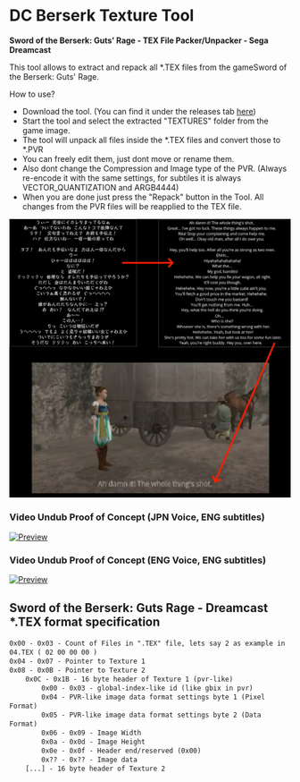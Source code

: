 # DC Berserk Texture Tool
**Sword of the Berserk: Guts' Rage - TEX File Packer/Unpacker - Sega Dreamcast**

This tool allows to extract and repack all *.TEX files from the gameSword of the Berserk: Guts' Rage.

How to use?
* Download the tool. (You can find it under the releases tab [here](https://github.com/derplayer/DCBerserkTextureTool/releases))
* Start the tool and select the extracted "TEXTURES" folder from the game image.
* The tool will unpack all files inside the *.TEX files and convert those to *.PVR
* You can freely edit them, just dont move or rename them.
* Also dont change the Compression and Image type of the PVR. (Always re-encode it with the same settings, for subtiles it is always VECTOR_QUANTIZATION and ARGB4444)
* When you are done just press the "Repack" button in the Tool. All changes from the PVR files will be reapplied to the TEX file.

![Alt text](./pictures/2.jpg "image")

### Video Undub Proof of Concept (JPN Voice, ENG subtitles)
[![Preview](https://img.youtube.com/vi/aAFzFH7KNEU/0.jpg)](https://www.youtube.com/watch?v=aAFzFH7KNEU)

### Video Undub Proof of Concept (ENG Voice, ENG subtitles)
[![Preview](https://img.youtube.com/vi/j8GXRnm-Gsc/0.jpg)](https://www.youtube.com/watch?v=j8GXRnm-Gsc)

## Sword of the Berserk: Guts Rage - Dreamcast *.TEX format specification
```
0x00 - 0x03 - Count of Files in ".TEX" file, lets say 2 as example in 04.TEX ( 02 00 00 00 )
0x04 - 0x07 - Pointer to Texture 1
0x08 - 0x0B - Pointer to Texture 2
	0x0C - 0x1B - 16 byte header of Texture 1 (pvr-like)
		0x00 - 0x03 - global-index-like id (like gbix in pvr)
		0x04 - PVR-like image data format settings byte 1 (Pixel Format)
		0x05 - PVR-like image data format settings byte 2 (Data Format)
		0x06 - 0x09 - Image Width
		0x0a - 0x0d - Image Height
		0x0e - 0x0f - Header end/reserved (0x00)
		0x?? - 0x?? - Image data
	[...] - 16 byte header of Texture 2
```